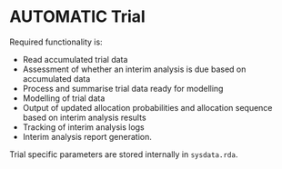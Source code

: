 # AUTOMATIC Trial

Required functionality is:

  * Read accumulated trial data
  * Assessment of whether an interim analysis is due based on accumulated data
  * Process and summarise trial data ready for modelling
  * Modelling of trial data
  * Output of updated allocation probabilities and allocation sequence based on interim analysis results
  * Tracking of interim analysis logs
  * Interim analysis report generation.
  
Trial specific parameters are stored internally in `sysdata.rda`.
